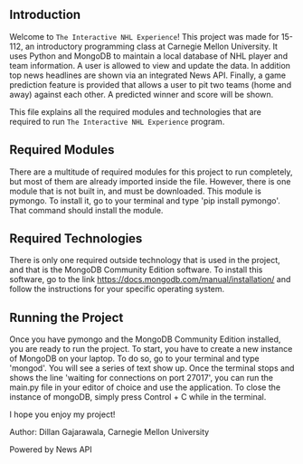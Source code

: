 Introduction
------------

Welcome to `The Interactive NHL Experience`! This project was made for 15-112,
an introductory programming class at Carnegie Mellon University. It uses Python
and MongoDB to maintain a local database of NHL player and team information. A 
user is allowed to view and update the data. In addition top news headlines are 
shown via an integrated News API. Finally, a game prediction feature is provided
that allows a user to pit two teams (home and away) against each other. A predicted
winner and score will be shown.

This file explains all the required modules and technologies that are required
to run `The Interactive NHL Experience` program.

Required Modules
----------------

There are a multitude of required modules for this project to run completely,
but most of them are already imported inside the file. However, there is one
module that is not built in, and must be downloaded. This module is pymongo.
To install it, go to your terminal and type 'pip install pymongo'. That command
should install the module.

Required Technologies
---------------------

There is only one required outside technology that is used in the project, and
that is the MongoDB Community Edition software. To install this software, go to
the link https://docs.mongodb.com/manual/installation/ and follow the
instructions for your specific operating system.

Running the Project
-------------------

Once you have pymongo and the MongoDB Community Edition installed, you are ready
to run the project. To start, you have to create a new instance of MongoDB on
your laptop. To do so, go to your terminal and type 'mongod'. You will see a
series of text show up. Once the terminal stops and shows the line 'waiting for
connections on port 27017', you can run the main.py file in your editor of
choice and use the application. To close the instance of mongoDB, simply press
Control + C while in the terminal.

I hope you enjoy my project!

Author: Dillan Gajarawala, Carnegie Mellon University

Powered by News API
